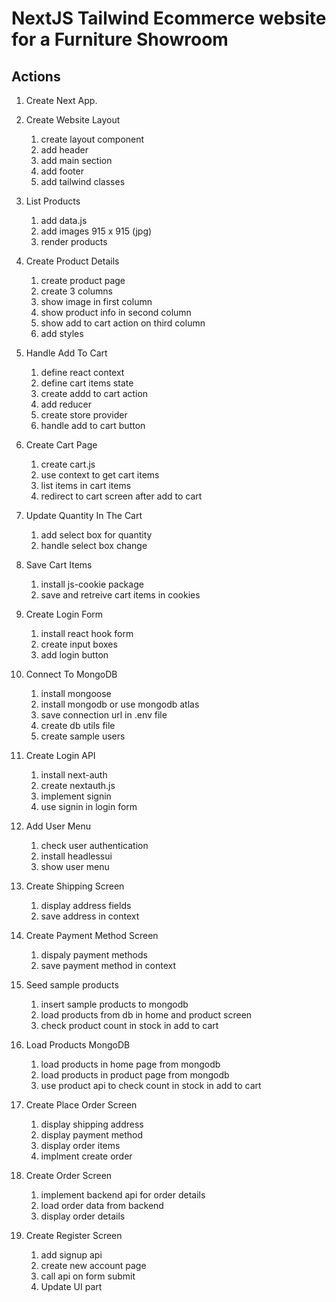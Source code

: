# NextJS Tailwind Ecommerce website for a Furniture Showroom

## Actions

1. Create Next App.
2. Create Website Layout
   1. create layout component
   2. add header
   3. add main section
   4. add footer
   5. add tailwind classes
3. List Products
   1. add data.js
   2. add images 915 x 915 (jpg)
   3. render products
4. Create Product Details
   1. create product page
   2. create 3 columns
   3. show image in first column
   4. show product info in second column
   5. show add to cart action on third column
   6. add styles
5. Handle Add To Cart
   1. define react context
   2. define cart items state
   3. create addd to cart action
   4. add reducer
   5. create store provider
   6. handle add to cart button
6. Create Cart Page
   1. create cart.js
   2. use context to get cart items
   3. list items in cart items
   4. redirect to cart screen after add to cart
7. Update Quantity In The Cart
   1. add select box for quantity
   2. handle select box change
8. Save Cart Items
   1. install js-cookie package
   2. save and retreive cart items in cookies
9. Create Login Form

   1. install react hook form
   2. create input boxes
   3. add login button

10. Connect To MongoDB
    1. install mongoose
    2. install mongodb or use mongodb atlas
    3. save connection url in .env file
    4. create db utils file
    5. create sample users
11. Create Login API
    1. install next-auth
    2. create nextauth.js
    3. implement signin
    4. use signin in login form
12. Add User Menu
    1. check user authentication
    2. install headlessui
    3. show user menu
13. Create Shipping Screen
    1. display address fields
    2. save address in context
14. Create Payment Method Screen
    1. dispaly payment methods
    2. save payment method in context
15. Seed sample products
    1. insert sample products to mongodb
    2. load products from db in home and product screen
    3. check product count in stock in add to cart
16. Load Products MongoDB
    1. load products in home page from mongodb
    2. load products in product page from mongodb
    3. use product api to check count in stock in add to cart
17. Create Place Order Screen
    1. display shipping address
    2. display payment method
    3. display order items
    4. implment create order
18. Create Order Screen
    1. implement backend api for order details
    2. load order data from backend
    3. display order details
19. Create Register Screen
    1. add signup api
    2. create new account page
    3. call api on form submit
    4. Update UI part
